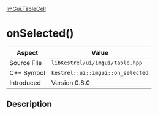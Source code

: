 [ImGui.TableCell](index)
# onSelected()
| Aspect | Value |
| --- | --- |
| Source File | `libKestrel/ui/imgui/table.hpp` |
| C++ Symbol | `kestrel::ui::imgui::on_selected` |
| Introduced | Version 0.8.0 |
## Description

